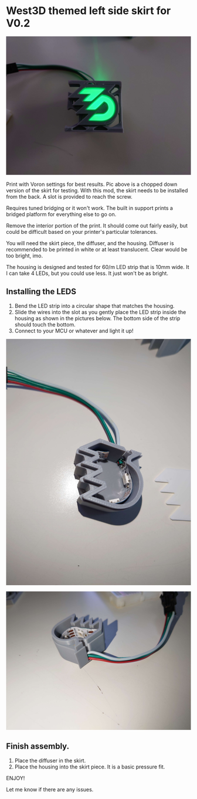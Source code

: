 # West3D themed left side skirt for V0.2

![v0 skirt](https://github.com/oogoom/Voron-Skirt-Mods/blob/main/West3D/V0/images/DSC_3191.jpg)

Print with Voron settings for best results.  Pic above is a chopped down version of the skirt for testing.  With this mod, the skirt needs to be installed from the back.  A slot is provided to reach the screw.  

Requires tuned bridging or it won't work.  The built in support prints a bridged platform for everything else to go on.  

Remove the interior portion of the print.  It should come out fairly easily, but could be difficult based on your printer's particular tolerances.

You will need the skirt piece, the diffuser, and the housing.  Diffuser is recommended to be printed in white or at least translucent.  Clear would be too bright, imo.

The housing is designed and tested for 60/m LED strip that is 10mm wide.  It I can take 4 LEDs, but you could use less.  It just won't be as bright.

## Installing the LEDS

1. Bend the LED strip into a circular shape that matches the housing.  
2. Slide the wires into the slot as you gently place the LED strip inside the housing as shown in the pictures below.  The bottom side of the strip should touch the bottom.
3. Connect to your MCU or whatever and light it up!

![LED placement 1](https://github.com/oogoom/Voron-Skirt-Mods/blob/main/West3D/V0/images/DSC_3192.jpg)

![LED palcement 2](https://github.com/oogoom/Voron-Skirt-Mods/blob/main/West3D/V0/images/DSC_3194.jpg)

## Finish assembly.
1. Place the diffuser in the skirt.
2. Place the housing into the skirt piece.  It is a basic pressure fit.

ENJOY!

Let me know if there are any issues.

